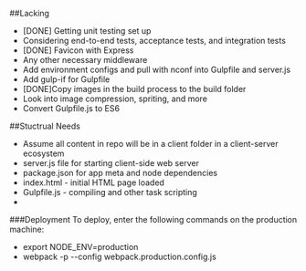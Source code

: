 ##Lacking
* [DONE] Getting unit testing set up
* Considering end-to-end tests, acceptance tests, and integration tests
* [DONE] Favicon with Express
* Any other necessary middleware
* Add environment configs and pull with nconf into Gulpfile and server.js
* Add gulp-if for Gulpfile
* [DONE]Copy images in the build process to the build folder
* Look into image compression, spriting, and more
* Convert Gulpfile.js to ES6

##Stuctrual Needs
* Assume all content in repo will be in a client folder in a client-server ecosystem
* server.js file for starting client-side web server
* package.json for app meta and node dependencies
* index.html - initial HTML page loaded
* Gulpfile.js - compiling and other task scripting
*

###Deployment
To deploy, enter the following commands on the production machine:

* export NODE_ENV=production
* webpack -p --config webpack.production.config.js